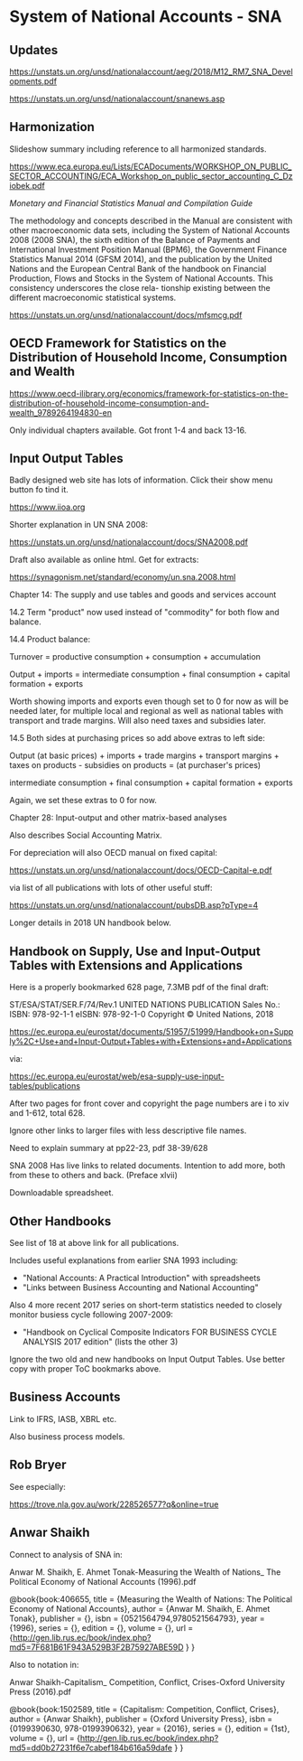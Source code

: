 # System of National Accounts - SNA

## Updates

https://unstats.un.org/unsd/nationalaccount/aeg/2018/M12_RM7_SNA_Developments.pdf

https://unstats.un.org/unsd/nationalaccount/snanews.asp

## Harmonization

Slideshow summary including reference to all harmonized standards.

https://www.eca.europa.eu/Lists/ECADocuments/WORKSHOP_ON_PUBLIC_SECTOR_ACCOUNTING/ECA_Workshop_on_public_sector_accounting_C_Dziobek.pdf

_Monetary and Financial Statistics Manual and Compilation Guide_

The methodology and concepts described in the Manual are consistent with other macroeconomic data sets,
including the System of National Accounts 2008 (2008 SNA), the sixth edition of the Balance of Payments and
International Investment Position Manual (BPM6), the Government Finance Statistics Manual 2014 (GFSM
2014), and the publication by the United Nations and the European Central Bank of the handbook on Financial
Production, Flows and Stocks in the System of National Accounts. This consistency underscores the close rela-
tionship existing between the different macroeconomic statistical systems.

https://unstats.un.org/unsd/nationalaccount/docs/mfsmcg.pdf

## OECD Framework for Statistics on the Distribution of Household Income, Consumption and Wealth

https://www.oecd-ilibrary.org/economics/framework-for-statistics-on-the-distribution-of-household-income-consumption-and-wealth_9789264194830-en

Only individual chapters available. Got front 1-4 and back 13-16.

## Input Output Tables

Badly designed web site has lots of information. Click their show menu button fo tind it.

https://www.iioa.org

Shorter explanation in UN SNA 2008:

https://unstats.un.org/unsd/nationalaccount/docs/SNA2008.pdf

Draft also available as online html. Get for extracts:

https://synagonism.net/standard/economy/un.sna.2008.html

Chapter 14: The supply and use tables and goods and services account

14.2 Term "product" now used instead of "commodity" for both flow and balance.

14.4 Product balance:

Turnover = productive consumption + consumption + accumulation

Output + imports = intermediate consumption + final consumption + capital formation + exports

Worth showing imports and exports even though set to 0 for now as will be needed later, for multiple local and 
regional as well as national tables with transport and trade margins. Will also need taxes and subsidies later.

14.5 Both sides at purchasing prices so add above extras to left side:

Output (at basic prices) + imports + trade margins + transport margins + taxes on products - subsidies on products = 
(at purchaser's prices)

intermediate consumption + final consumption + capital formation + exports

Again, we set these extras to 0 for now.

Chapter 28: Input-output and other matrix-based analyses

Also describes Social Accounting Matrix.

For depreciation will also OECD manual on fixed capital:

https://unstats.un.org/unsd/nationalaccount/docs/OECD-Capital-e.pdf

via list of all publications with lots of other useful stuff:

https://unstats.un.org/unsd/nationalaccount/pubsDB.asp?pType=4

Longer details in 2018 UN handbook below.

## Handbook on Supply, Use and Input-Output Tables with Extensions and Applications

Here is a properly bookmarked 628 page, 7.3MB pdf of the final draft:

ST/ESA/STAT/SER.F/74/Rev.1
UNITED NATIONS PUBLICATION
Sales No.:
ISBN: 978-92-1-1
eISBN: 978-92-1-0
Copyright © United Nations, 2018

https://ec.europa.eu/eurostat/documents/51957/51999/Handbook+on+Supply%2C+Use+and+Input-Output+Tables+with+Extensions+and+Applications

via:

https://ec.europa.eu/eurostat/web/esa-supply-use-input-tables/publications

After two pages for front cover and copyright the page numbers are i to xiv and 1-612, total 628.

Ignore other links to larger files with less descriptive file names.

Need to explain summary at pp22-23, pdf 38-39/628

SNA 2008
Has live links to related documents. Intention to add more, both from these to others and back. (Preface xlvii)

Downloadable spreadsheet.

## Other Handbooks

See list of 18 at above link for all publications.

Includes useful explanations from earlier SNA 1993 including:

 - "National Accounts: A Practical Introduction" with spreadsheets
 - "Links between Business Accounting and National Accounting"

Also 4 more recent 2017 series on short-term statistics needed to closely monitor busiess cycle following 2007-2009:

 - "Handbook on Cyclical Composite Indicators FOR BUSINESS CYCLE ANALYSIS 2017 edition" (lists the other 3)
 
Ignore the two old and new handbooks on Input Output Tables. Use better copy with proper ToC bookmarks above.
 
## Business Accounts

Link to IFRS, IASB, XBRL etc.

Also business process models.

## Rob Bryer

See especially:

https://trove.nla.gov.au/work/228526577?q&online=true

## Anwar Shaikh

Connect to analysis of SNA in:

Anwar M. Shaikh, E. Ahmet Tonak-Measuring the Wealth of Nations_ The Political Economy of National Accounts (1996).pdf

@book{book:406655,
   title =     {Measuring the Wealth of Nations: The Political Economy of National Accounts},
   author =    {Anwar M. Shaikh, E. Ahmet Tonak},
   publisher = {},
   isbn =      {0521564794,9780521564793},
   year =      {1996},
   series =    {},
   edition =   {},
   volume =    {},
   url =       {http://gen.lib.rus.ec/book/index.php?md5=7F681B61F943A529B3F2B75927ABE59D }
}

Also to notation in:

Anwar Shaikh-Capitalism_ Competition, Conflict, Crises-Oxford University Press (2016).pdf

@book{book:1502589,
   title =     {Capitalism: Competition, Conflict, Crises},
   author =    {Anwar Shaikh},
   publisher = {Oxford University Press},
   isbn =      {0199390630, 978-0199390632},
   year =      {2016},
   series =    {},
   edition =   {1st},
   volume =    {},
   url =       {http://gen.lib.rus.ec/book/index.php?md5=dd0b27231f6e7cabef184b616a59dafe }
}


